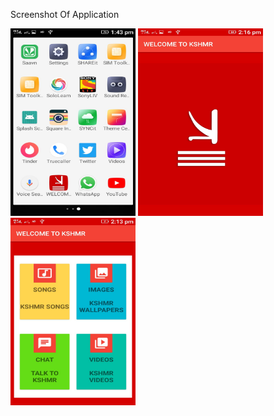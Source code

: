 Screenshot Of Application

<img src="/HomeScreen/icon.jpeg"  width="200" height="300">

<img src="/HomeScreen/splash.jpeg"  width="200" height="300">

<img src="/HomeScreen/homescreen.jpeg"  width="200" height="300">


